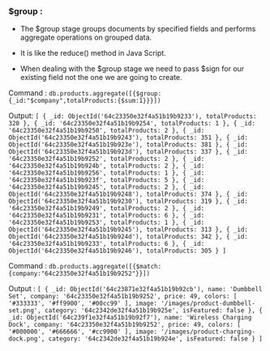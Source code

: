 ### $group :

- The $group stage groups documents by specified fields and performs aggregate operations on grouped data.

- It is like the reduce() method in Java Script.

- When dealing with the $group stage we need to pass $sign for our existing field not the one we are going to create.

Command : `db.products.aggregate([{$group:{_id:"$company",totalProducts:{$sum:1}}}])`

Output: `[
  { _id: ObjectId('64c23350e32f4a51b19b9233'), totalProducts: 320 },
  { _id: '64c23350e32f4a51b19b9254', totalProducts: 1 },
  { _id: '64c23350e32f4a51b19b9250', totalProducts: 2 },
  { _id: ObjectId('64c23350e32f4a51b19b9243'), totalProducts: 351 },
  { _id: ObjectId('64c23350e32f4a51b19b923e'), totalProducts: 381 },
  { _id: ObjectId('64c23350e32f4a51b19b923d'), totalProducts: 337 },
  { _id: '64c23350e32f4a51b19b9252', totalProducts: 2 },
  { _id: '64c23350e32f4a51b19b924b', totalProducts: 2 },
  { _id: '64c23350e32f4a51b19b9256', totalProducts: 1 },
  { _id: '64c23350e32f4a51b19b923f', totalProducts: 5 },
  { _id: '64c23350e32f4a51b19b9245', totalProducts: 2 },
  { _id: ObjectId('64c23350e32f4a51b19b9248'), totalProducts: 374 },
  { _id: ObjectId('64c23350e32f4a51b19b9230'), totalProducts: 319 },
  { _id: '64c23350e32f4a51b19b9249', totalProducts: 2 },
  { _id: '64c23350e32f4a51b19b9231', totalProducts: 6 },
  { _id: '64c23350e32f4a51b19b9253', totalProducts: 1 },
  { _id: ObjectId('64c23350e32f4a51b19b9245'), totalProducts: 313 },
  { _id: ObjectId('64c23350e32f4a51b19b924d'), totalProducts: 342 },
  { _id: '64c23350e32f4a51b19b9233', totalProducts: 6 },
  { _id: ObjectId('64c23350e32f4a51b19b9246'), totalProducts: 305 }
]`

Command : `db.products.aggregate([{$match:{company:"64c23350e32f4a51b19b9252"}}])`

Output : `[
  {
    _id: ObjectId('64c23871e32f4a51b19b92cb'),
    name: 'Dumbbell Set',
    company: '64c23350e32f4a51b19b9252',
    price: 49,
    colors: [ '#333333', '#ff9900', '#00cc99' ],
    image: '/images/product-dumbbell-set.png',
    category: '64c2342de32f4a51b19b925e',
    isFeatured: false
  },
  {
    _id: ObjectId('64c239f1e32f4a51b19b92f7'),
    name: 'Wireless Charging Dock',
    company: '64c23350e32f4a51b19b9252',
    price: 49,
    colors: [ '#000000', '#666666', '#cc9900' ],
    image: '/images/product-charging-dock.png',
    category: '64c2342de32f4a51b19b924e',
    isFeatured: false
  }
]`